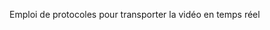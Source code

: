 <!-- %: BLOC2_SAVOIR8  -->
Emploi de protocoles pour transporter la vidéo en temps réel


































<!-- %; -->

<!-- start-replace-subnav -->

<!-- end-replace-subnav -->